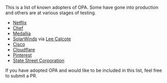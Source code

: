 This is a list of known adopters of OPA. Some have gone into production and
others are at various stages of testing.

* [Netflix](https://www.netflix.com)
* [Chef](https://www.chef.io/)
* [Medallia](https://www.medallia.com/)
* [SolarWinds](https://www.solarwinds.com/) via [Lee Calcote](https://github.com/leecalcote)
* [Cisco](https://www.cisco.com/)
* [Cloudflare](https://www.cloudflare.com/)
* [Pinterest](https://www.pinterest.com/)
* [State Street Corporation](http://www.statestreet.com/)

If you have adopted OPA and would like to be included in this list, feel free to
submit a PR.
